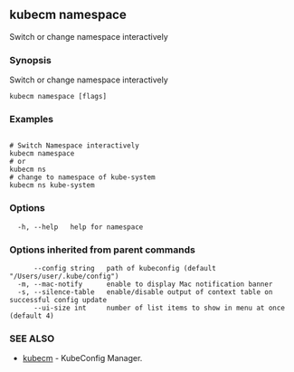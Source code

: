## kubecm namespace

Switch or change namespace interactively

### Synopsis


Switch or change namespace interactively


```
kubecm namespace [flags]
```

### Examples

```

# Switch Namespace interactively
kubecm namespace
# or
kubecm ns
# change to namespace of kube-system
kubecm ns kube-system

```

### Options

```
  -h, --help   help for namespace
```

### Options inherited from parent commands

```
      --config string   path of kubeconfig (default "/Users/user/.kube/config")
  -m, --mac-notify      enable to display Mac notification banner
  -s, --silence-table   enable/disable output of context table on successful config update
      --ui-size int     number of list items to show in menu at once (default 4)
```

### SEE ALSO

* [kubecm](kubecm.md)	 - KubeConfig Manager.

